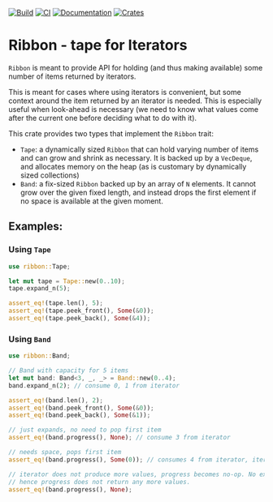 [![Build](https://img.shields.io/github/actions/workflow/status/nfejzic/ribbon/build.yml?logo=github&label=Build)](https://github.com/nfejzic/ribbon/actions/workflows/build.yml)
[![CI](https://img.shields.io/github/actions/workflow/status/nfejzic/ribbon/ci.yml?logo=github&label=CI)](https://github.com/nfejzic/ribbon/actions/workflows/ci.yml)
[![Documentation](https://img.shields.io/docsrs/ribbon?logo=docs.rs&label=Docs)](https://docs.rs/ribbon/latest/ribbon/)
[![Crates](https://img.shields.io/crates/v/ribbon?logo=rust)](https://crates.io/crates/ribbon)

# Ribbon - tape for Iterators

`Ribbon` is meant to provide API for holding (and thus making available) some
number of items returned by iterators.

This is meant for cases where using iterators is convenient, but some context
around the item returned by an iterator is needed. This is especially useful
when look-ahead is necessary (we need to know what values come after the current
one before deciding what to do with it).

This crate provides two types that implement the `Ribbon` trait:

- `Tape`: a dynamically sized `Ribbon` that can hold varying number of items and
  can grow and shrink as necessary. It is backed up by a `VecDeque`, and
  allocates memory on the heap (as is customary by dynamically sized
  collections)
- `Band`: a fix-sized `Ribbon` backed up by an array of `N` elements. It cannot
  grow over the given fixed length, and instead drops the first element if no
  space is available at the given moment.

## Examples:

### Using `Tape`

```rust
use ribbon::Tape;

let mut tape = Tape::new(0..10);
tape.expand_n(5);

assert_eq!(tape.len(), 5);
assert_eq!(tape.peek_front(), Some(&0));
assert_eq!(tape.peek_back(), Some(&4));
```

### Using `Band`

```rust
use ribbon::Band;

// Band with capacity for 5 items
let mut band: Band<3, _, _> = Band::new(0..4);
band.expand_n(2); // consume 0, 1 from iterator

assert_eq!(band.len(), 2);
assert_eq!(band.peek_front(), Some(&0));
assert_eq!(band.peek_back(), Some(&1));

// just expands, no need to pop first item
assert_eq!(band.progress(), None); // consume 3 from iterator

// needs space, pops first item
assert_eq!(band.progress(), Some(0)); // consumes 4 from iterator, iterator has no more values

// iterator does not produce more values, progress becomes no-op. No extra capacity is needed,
// hence progress does not return any more values.
assert_eq!(band.progress(), None);
```
